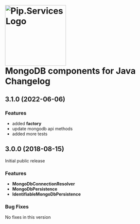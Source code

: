 # <img src="https://uploads-ssl.webflow.com/5ea5d3315186cf5ec60c3ee4/5edf1c94ce4c859f2b188094_logo.svg" alt="Pip.Services Logo" width="200"> <br/> MongoDB components for Java Changelog

## <a name="3.1.0"></a> 3.1.0 (2022-06-06)

### Features
- added **factory**
- update mongodb api methods
- added more tests

## <a name="3.0.0"></a> 3.0.0 (2018-08-15)

Initial public release

### Features
- **MongoDbConnectionResolver** 
- **MongoDbPersistence**
- **IdentifiableMongoDbPersistence**

### Bug Fixes
No fixes in this version

